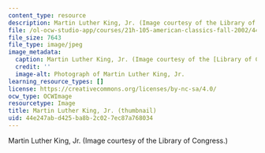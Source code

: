 ```yaml
---
content_type: resource
description: Martin Luther King, Jr. (Image courtesy of the Library of Congress.)
file: /ol-ocw-studio-app/courses/21h-105-american-classics-fall-2002/44e247abd425ba8b2c027ec87a768034_21h-105f02-th.jpg
file_size: 7643
file_type: image/jpeg
image_metadata:
  caption: Martin Luther King, Jr. (Image courtesy of the [Library of Congress](http://www.loc.gov/rr/print/).)
  credit: ''
  image-alt: Photograph of Martin Luther King, Jr.
learning_resource_types: []
license: https://creativecommons.org/licenses/by-nc-sa/4.0/
ocw_type: OCWImage
resourcetype: Image
title: Martin Luther King, Jr. (thumbnail)
uid: 44e247ab-d425-ba8b-2c02-7ec87a768034
---
```

Martin Luther King, Jr. (Image courtesy of the Library of Congress.)